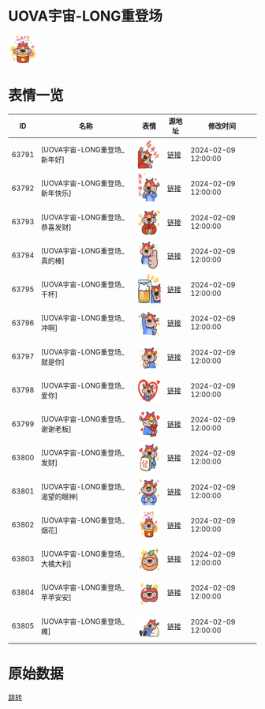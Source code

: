 # UOVA宇宙-LONG重登场

<img src="./cover.png" height="60" alt="cover" />

# 表情一览

|ID|名称|表情|源地址|修改时间|
|----|----|----|----|----|
|63791|[UOVA宇宙-LONG重登场_新年好]|<img src="./pic/063791_%5BUOVA宇宙-LONG重登场_新年好%5D.png" height="60" alt="新年好"/>|[链接](https://i0.hdslb.com/bfs/garb/114860544a59660e185685692a252c83957c1f7a.png)|2024-02-09 12:00:00|
|63792|[UOVA宇宙-LONG重登场_新年快乐]|<img src="./pic/063792_%5BUOVA宇宙-LONG重登场_新年快乐%5D.png" height="60" alt="新年快乐"/>|[链接](https://i0.hdslb.com/bfs/garb/71a1ac657e8c3bfa5ea61b342de5705804265a17.png)|2024-02-09 12:00:00|
|63793|[UOVA宇宙-LONG重登场_恭喜发财]|<img src="./pic/063793_%5BUOVA宇宙-LONG重登场_恭喜发财%5D.png" height="60" alt="恭喜发财"/>|[链接](https://i0.hdslb.com/bfs/garb/bdaaba2924f8202ba2c07860c5927ffa7254b7b9.png)|2024-02-09 12:00:00|
|63794|[UOVA宇宙-LONG重登场_真的棒]|<img src="./pic/063794_%5BUOVA宇宙-LONG重登场_真的棒%5D.png" height="60" alt="真的棒"/>|[链接](https://i0.hdslb.com/bfs/garb/17b8ca58202e3faf5090cf6631dd0005c8280999.png)|2024-02-09 12:00:00|
|63795|[UOVA宇宙-LONG重登场_干杯]|<img src="./pic/063795_%5BUOVA宇宙-LONG重登场_干杯%5D.png" height="60" alt="干杯"/>|[链接](https://i0.hdslb.com/bfs/garb/a39c71ffe286e13e0ca51e1c2b17d72595b65a3e.png)|2024-02-09 12:00:00|
|63796|[UOVA宇宙-LONG重登场_冲啊]|<img src="./pic/063796_%5BUOVA宇宙-LONG重登场_冲啊%5D.png" height="60" alt="冲啊"/>|[链接](https://i0.hdslb.com/bfs/garb/165ba93e7a77c5597cd717e237192a511ec997d8.png)|2024-02-09 12:00:00|
|63797|[UOVA宇宙-LONG重登场_就是你]|<img src="./pic/063797_%5BUOVA宇宙-LONG重登场_就是你%5D.png" height="60" alt="就是你"/>|[链接](https://i0.hdslb.com/bfs/garb/555c6a8b8b5080d2df2c65b24a2426d20d4e0784.png)|2024-02-09 12:00:00|
|63798|[UOVA宇宙-LONG重登场_爱你]|<img src="./pic/063798_%5BUOVA宇宙-LONG重登场_爱你%5D.png" height="60" alt="爱你"/>|[链接](https://i0.hdslb.com/bfs/garb/28e1b07e72cb804e58dcef5e939a22001f34ad76.png)|2024-02-09 12:00:00|
|63799|[UOVA宇宙-LONG重登场_谢谢老板]|<img src="./pic/063799_%5BUOVA宇宙-LONG重登场_谢谢老板%5D.png" height="60" alt="谢谢老板"/>|[链接](https://i0.hdslb.com/bfs/garb/9002c7322ea29ff20905b3ce160b1eab31378c0a.png)|2024-02-09 12:00:00|
|63800|[UOVA宇宙-LONG重登场_发财]|<img src="./pic/063800_%5BUOVA宇宙-LONG重登场_发财%5D.png" height="60" alt="发财"/>|[链接](https://i0.hdslb.com/bfs/garb/a5ac2c2f56c4ac943aa1c150263f778d71243c5c.png)|2024-02-09 12:00:00|
|63801|[UOVA宇宙-LONG重登场_渴望的眼神]|<img src="./pic/063801_%5BUOVA宇宙-LONG重登场_渴望的眼神%5D.png" height="60" alt="渴望的眼神"/>|[链接](https://i0.hdslb.com/bfs/garb/3007a6af58259c05e2b00af19d1428f855943b4c.png)|2024-02-09 12:00:00|
|63802|[UOVA宇宙-LONG重登场_烟花]|<img src="./pic/063802_%5BUOVA宇宙-LONG重登场_烟花%5D.png" height="60" alt="烟花"/>|[链接](https://i0.hdslb.com/bfs/garb/ba71a1c5dea3e81864493f126a4b7f3c82793287.png)|2024-02-09 12:00:00|
|63803|[UOVA宇宙-LONG重登场_大橘大利]|<img src="./pic/063803_%5BUOVA宇宙-LONG重登场_大橘大利%5D.png" height="60" alt="大橘大利"/>|[链接](https://i0.hdslb.com/bfs/garb/54b39995e783eac0fa2b08708bbe237b6eb50293.png)|2024-02-09 12:00:00|
|63804|[UOVA宇宙-LONG重登场_苹苹安安]|<img src="./pic/063804_%5BUOVA宇宙-LONG重登场_苹苹安安%5D.png" height="60" alt="苹苹安安"/>|[链接](https://i0.hdslb.com/bfs/garb/7a673a2dfc335c6a24f3790382832ade63d3a1bd.png)|2024-02-09 12:00:00|
|63805|[UOVA宇宙-LONG重登场_瘫]|<img src="./pic/063805_%5BUOVA宇宙-LONG重登场_瘫%5D.png" height="60" alt="瘫"/>|[链接](https://i0.hdslb.com/bfs/garb/9db71ff4a68c65a82dbe4d9f6c3e3ab14b08c05b.png)|2024-02-09 12:00:00|

# 原始数据

[跳转](./raw.json)

